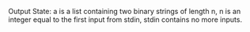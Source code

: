 Output State: a is a list containing two binary strings of length n, n is an integer equal to the first input from stdin, stdin contains no more inputs.